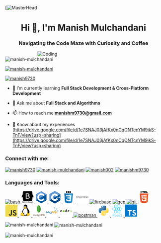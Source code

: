 [![MasterHead](https://miro.medium.com/v2/resize:fit:1358/1*INfjPtQvb9etMGLVuS0YMw.jpeg)
<h1 align="center">Hi 👋, I'm Manish Mulchandani</h1>
<h3 align="center">Navigating the Code Maze with Curiosity and Coffee</h3>
<img align="right" alt="Coding" width="400" src="https://media.tenor.com/pZxJ1m0eg8kAAAAC/doge-type.gif">

<p align="left"> <img src="https://komarev.com/ghpvc/?username=manish-mulchandani&label=Profile%20views&color=0e75b6&style=flat" alt="manish-mulchandani" /> </p>

<p align="left"> <a href="https://github.com/ryo-ma/github-profile-trophy"><img src="https://github-profile-trophy.vercel.app/?username=manish-mulchandani" alt="manish-mulchandani" /></a> </p>

<p align="left"> <a href="https://twitter.com/manish9730" target="blank"><img src="https://img.shields.io/twitter/follow/manish9730?logo=twitter&style=for-the-badge" alt="manish9730" /></a> </p>

- 🌱 I’m currently learning **Full Stack Development & Cross-Platform Development**

- 💬 Ask me about **Full Stack and Algorithms**

- 📫 How to reach me **manishm9730@gmail.com**

- 📄 Know about my experiences [https://drive.google.com/file/d/1e7SNAJ03jAfKx0nCqONTcnYM9ikS-TnF/view?usp=sharing](https://drive.google.com/file/d/1e7SNAJ03jAfKx0nCqONTcnYM9ikS-TnF/view?usp=sharing)

<h3 align="left">Connect with me:</h3>
<p align="left">
<a href="https://twitter.com/manish9730" target="blank"><img align="center" src="https://raw.githubusercontent.com/rahuldkjain/github-profile-readme-generator/master/src/images/icons/Social/twitter.svg" alt="manish9730" height="30" width="40" /></a>
<a href="https://linkedin.com/in/manish-mulchandani" target="blank"><img align="center" src="https://raw.githubusercontent.com/rahuldkjain/github-profile-readme-generator/master/src/images/icons/Social/linked-in-alt.svg" alt="manish-mulchandani" height="30" width="40" /></a>
<a href="https://codeforces.com/profile/manish002" target="blank"><img align="center" src="https://raw.githubusercontent.com/rahuldkjain/github-profile-readme-generator/master/src/images/icons/Social/codeforces.svg" alt="manish002" height="30" width="40" /></a>
<a href="https://www.leetcode.com/manishm9730" target="blank"><img align="center" src="https://raw.githubusercontent.com/rahuldkjain/github-profile-readme-generator/master/src/images/icons/Social/leet-code.svg" alt="manishm9730" height="30" width="40" /></a>
</p>

<h3 align="left">Languages and Tools:</h3>
<p align="left"> <a href="https://www.gnu.org/software/bash/" target="_blank" rel="noreferrer"> <img src="https://www.vectorlogo.zone/logos/gnu_bash/gnu_bash-icon.svg" alt="bash" width="40" height="40"/> </a> <a href="https://getbootstrap.com" target="_blank" rel="noreferrer"> <img src="https://raw.githubusercontent.com/devicons/devicon/master/icons/bootstrap/bootstrap-plain-wordmark.svg" alt="bootstrap" width="40" height="40"/> </a> <a href="https://www.cprogramming.com/" target="_blank" rel="noreferrer"> <img src="https://raw.githubusercontent.com/devicons/devicon/master/icons/c/c-original.svg" alt="c" width="40" height="40"/> </a> <a href="https://www.w3schools.com/cpp/" target="_blank" rel="noreferrer"> <img src="https://raw.githubusercontent.com/devicons/devicon/master/icons/cplusplus/cplusplus-original.svg" alt="cplusplus" width="40" height="40"/> </a> <a href="https://www.w3schools.com/css/" target="_blank" rel="noreferrer"> <img src="https://raw.githubusercontent.com/devicons/devicon/master/icons/css3/css3-original-wordmark.svg" alt="css3" width="40" height="40"/> </a> <a href="https://expressjs.com" target="_blank" rel="noreferrer"> <img src="https://raw.githubusercontent.com/devicons/devicon/master/icons/express/express-original-wordmark.svg" alt="express" width="40" height="40"/> </a> <a href="https://firebase.google.com/" target="_blank" rel="noreferrer"> <img src="https://www.vectorlogo.zone/logos/firebase/firebase-icon.svg" alt="firebase" width="40" height="40"/> </a> <a href="https://cloud.google.com" target="_blank" rel="noreferrer"> <img src="https://www.vectorlogo.zone/logos/google_cloud/google_cloud-icon.svg" alt="gcp" width="40" height="40"/> </a> <a href="https://git-scm.com/" target="_blank" rel="noreferrer"> <img src="https://www.vectorlogo.zone/logos/git-scm/git-scm-icon.svg" alt="git" width="40" height="40"/> </a> <a href="https://www.w3.org/html/" target="_blank" rel="noreferrer"> <img src="https://raw.githubusercontent.com/devicons/devicon/master/icons/html5/html5-original-wordmark.svg" alt="html5" width="40" height="40"/> </a> <a href="https://developer.mozilla.org/en-US/docs/Web/JavaScript" target="_blank" rel="noreferrer"> <img src="https://raw.githubusercontent.com/devicons/devicon/master/icons/javascript/javascript-original.svg" alt="javascript" width="40" height="40"/> </a> <a href="https://www.linux.org/" target="_blank" rel="noreferrer"> <img src="https://raw.githubusercontent.com/devicons/devicon/master/icons/linux/linux-original.svg" alt="linux" width="40" height="40"/> </a> <a href="https://www.mongodb.com/" target="_blank" rel="noreferrer"> <img src="https://raw.githubusercontent.com/devicons/devicon/master/icons/mongodb/mongodb-original-wordmark.svg" alt="mongodb" width="40" height="40"/> </a> <a href="https://www.mysql.com/" target="_blank" rel="noreferrer"> <img src="https://raw.githubusercontent.com/devicons/devicon/master/icons/mysql/mysql-original-wordmark.svg" alt="mysql" width="40" height="40"/> </a> <a href="https://nodejs.org" target="_blank" rel="noreferrer"> <img src="https://raw.githubusercontent.com/devicons/devicon/master/icons/nodejs/nodejs-original-wordmark.svg" alt="nodejs" width="40" height="40"/> </a> <a href="https://postman.com" target="_blank" rel="noreferrer"> <img src="https://www.vectorlogo.zone/logos/getpostman/getpostman-icon.svg" alt="postman" width="40" height="40"/> </a> <a href="https://www.python.org" target="_blank" rel="noreferrer"> <img src="https://raw.githubusercontent.com/devicons/devicon/master/icons/python/python-original.svg" alt="python" width="40" height="40"/> </a> <a href="https://reactjs.org/" target="_blank" rel="noreferrer"> <img src="https://raw.githubusercontent.com/devicons/devicon/master/icons/react/react-original-wordmark.svg" alt="react" width="40" height="40"/> </a> <a href="https://www.typescriptlang.org/" target="_blank" rel="noreferrer"> <img src="https://raw.githubusercontent.com/devicons/devicon/master/icons/typescript/typescript-original.svg" alt="typescript" width="40" height="40"/> </a> </p>

<p><img align="left" src="https://github-readme-stats.vercel.app/api/top-langs?username=manish-mulchandani&show_icons=true&locale=en&layout=compact" alt="manish-mulchandani" /></p>

<p>&nbsp;<img align="center" src="https://github-readme-stats.vercel.app/api?username=manish-mulchandani&show_icons=true&locale=en" alt="manish-mulchandani" /></p>

<p><img align="center" src="https://github-readme-streak-stats.herokuapp.com/?user=manish-mulchandani&" alt="manish-mulchandani" /></p>
